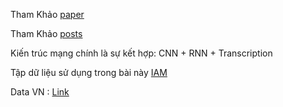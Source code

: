 Tham Khảo [paper](https://arxiv.org/abs/1801.02143)

Tham Khảo [posts](https://towardsdatascience.com/build-a-handwritten-text-recognition-system-using-tensorflow-2326a3487cd5)

Kiến trúc mạng chính là sự kết hợp: CNN + RNN + Transcription

Tập dữ liệu sử dụng trong bài này [IAM](https://fki.tic.heia-fr.ch/databases/iam-handwriting-database)

Data VN : [Link](https://miai.vn/download.php?url=https://www.mediafire.com/file/5a1k0rsmkrhm4pm/HandWriting.zip/file)
